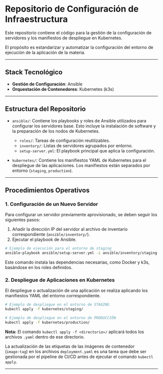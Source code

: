 # Repositorio de Configuración de Infraestructura

Este repositorio contiene el código para la gestión de la configuración de servidores y los manifiestos de despliegue en Kubernetes.

El propósito es estandarizar y automatizar la configuración del entorno de ejecución de la aplicación de la materia.

---

## Stack Tecnológico

*   **Gestión de Configuración**: Ansible
*   **Orquestación de Contenedores**: Kubernetes (k3s)

---

## Estructura del Repositorio

*   `ansible/`: Contiene los playbooks y roles de Ansible utilizados para configurar los servidores base. Esto incluye la instalación de software y la preparación de los nodos de Kubernetes.
    *   `roles/`: Tareas de configuración reutilizables.
    *   `inventory/`: Listas de servidores agrupados por entorno.
    *   `setup-server.yml`: El playbook principal que aplica la configuración.

*   `kubernetes/`: Contiene los manifiestos YAML de Kubernetes para el despliegue de las aplicaciones. Los manifiestos están separados por entorno (`staging`, `production`).

---

## Procedimientos Operativos

### 1. Configuración de un Nuevo Servidor

Para configurar un servidor previamente aprovisionado, se deben seguir los siguientes pasos:

1.  Añadir la dirección IP del servidor al archivo de inventario correspondiente (`ansible/inventory/`).
2.  Ejecutar el playbook de Ansible.

```bash
# Ejemplo de ejecución para el entorno de staging
ansible-playbook ansible/setup-server.yml -i ansible/inventory/staging.hosts --ask-become-pass
```
Este comando instala las dependencias necesarias, como Docker y k3s, basándose en los roles definidos.

### 2. Despliegue de Aplicaciones en Kubernetes

El despliegue o actualización de una aplicación se realiza aplicando los manifiestos YAML del entorno correspondiente.

```bash
# Ejemplo de despliegue en el entorno de STAGING
kubectl apply -f kubernetes/staging/

# Ejemplo de despliegue en el entorno de PRODUCCIÓN
kubectl apply -f kubernetes/production/
```
**Nota:** El comando `kubectl apply -f <directorio>/` aplicará todos los archivos `.yaml` dentro de ese directorio.

La actualización de las etiquetas de las imágenes de contenedor (`image:tag`) en los archivos `deployment.yaml` es una tarea que debe ser gestionada por el pipeline de CI/CD antes de ejecutar el comando `kubectl apply`.

---

